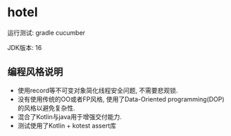 # hotel
运行测试: gradle cucumber

JDK版本: 16
## 编程风格说明
- 使用record等不可变对象简化线程安全问题, 不需要悲观锁.
- 没有使用传统的OO或者FP风格, 使用了Data-Oriented programming(DOP)的风格以避免复杂性.
- 混合了Kotlin与java用于增强交付能力.
- 测试使用了Kotlin + kotest assert库